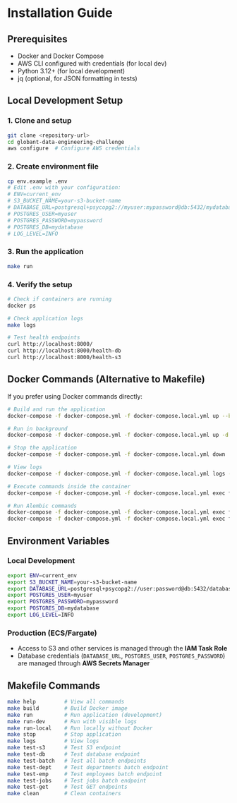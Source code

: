 # Installation Guide

## Prerequisites

- Docker and Docker Compose
- AWS CLI configured with credentials (for local dev)
- Python 3.12+ (for local development)
- jq (optional, for JSON formatting in tests)

## Local Development Setup

### 1. Clone and setup
```bash
git clone <repository-url>
cd globant-data-engineering-challenge
aws configure  # Configure AWS credentials
```

### 2. Create environment file
```bash
cp env.example .env
# Edit .env with your configuration:
# ENV=current_env
# S3_BUCKET_NAME=your-s3-bucket-name
# DATABASE_URL=postgresql+psycopg2://myuser:mypassword@db:5432/mydatabase
# POSTGRES_USER=myuser
# POSTGRES_PASSWORD=mypassword
# POSTGRES_DB=mydatabase
# LOG_LEVEL=INFO
```

### 3. Run the application
```bash
make run
```

### 4. Verify the setup
```bash
# Check if containers are running
docker ps

# Check application logs
make logs

# Test health endpoints
curl http://localhost:8000/
curl http://localhost:8000/health-db
curl http://localhost:8000/health-s3
```

## Docker Commands (Alternative to Makefile)

If you prefer using Docker commands directly:

```bash
# Build and run the application
docker-compose -f docker-compose.yml -f docker-compose.local.yml up --build

# Run in background
docker-compose -f docker-compose.yml -f docker-compose.local.yml up -d

# Stop the application
docker-compose -f docker-compose.yml -f docker-compose.local.yml down

# View logs
docker-compose -f docker-compose.yml -f docker-compose.local.yml logs -f

# Execute commands inside the container
docker-compose -f docker-compose.yml -f docker-compose.local.yml exec fastapi bash

# Run Alembic commands
docker-compose -f docker-compose.yml -f docker-compose.local.yml exec fastapi alembic upgrade head
docker-compose -f docker-compose.yml -f docker-compose.local.yml exec fastapi alembic revision --autogenerate -m "migration_name"
```

## Environment Variables

### Local Development
```bash
export ENV=current_env
export S3_BUCKET_NAME=your-s3-bucket-name
export DATABASE_URL=postgresql+psycopg2://user:password@db:5432/database
export POSTGRES_USER=myuser
export POSTGRES_PASSWORD=mypassword
export POSTGRES_DB=mydatabase
export LOG_LEVEL=INFO
```

### Production (ECS/Fargate)
- Access to S3 and other services is managed through the **IAM Task Role**
- Database credentials (`DATABASE_URL`, `POSTGRES_USER`, `POSTGRES_PASSWORD`) are managed through **AWS Secrets Manager**

## Makefile Commands

```bash
make help         # View all commands
make build        # Build Docker image
make run          # Run application (development)
make run-dev      # Run with visible logs
make run-local    # Run locally without Docker
make stop         # Stop application
make logs         # View logs
make test-s3      # Test S3 endpoint
make test-db      # Test database endpoint
make test-batch   # Test all batch endpoints
make test-dept    # Test departments batch endpoint
make test-emp     # Test employees batch endpoint
make test-jobs    # Test jobs batch endpoint
make test-get     # Test GET endpoints
make clean        # Clean containers
``` 